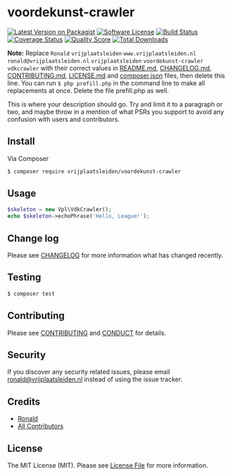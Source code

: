 # voordekunst-crawler

[![Latest Version on Packagist][ico-version]][link-packagist]
[![Software License][ico-license]](LICENSE.md)
[![Build Status][ico-travis]][link-travis]
[![Coverage Status][ico-scrutinizer]][link-scrutinizer]
[![Quality Score][ico-code-quality]][link-code-quality]
[![Total Downloads][ico-downloads]][link-downloads]

**Note:** Replace ```Ronald``` ```vrijplaatsleiden``` ```www.vrijplaatsleiden.nl``` ```ronald@vrijplaatsleiden.nl``` ```vrijplaatsleiden``` ```voordekunst-crawler``` ```vdkcrawler``` with their correct values in [README.md](README.md), [CHANGELOG.md](CHANGELOG.md), [CONTRIBUTING.md](CONTRIBUTING.md), [LICENSE.md](LICENSE.md) and [composer.json](composer.json) files, then delete this line. You can run `$ php prefill.php` in the command line to make all replacements at once. Delete the file prefill.php as well.

This is where your description should go. Try and limit it to a paragraph or two, and maybe throw in a mention of what
PSRs you support to avoid any confusion with users and contributors.

## Install

Via Composer

``` bash
$ composer require vrijplaatsleiden/voordekunst-crawler
```

## Usage

``` php
$skeleton = new Vpl\VdkCrawler();
echo $skeleton->echoPhrase('Hello, League!');
```

## Change log

Please see [CHANGELOG](CHANGELOG.md) for more information what has changed recently.

## Testing

``` bash
$ composer test
```

## Contributing

Please see [CONTRIBUTING](CONTRIBUTING.md) and [CONDUCT](CONDUCT.md) for details.

## Security

If you discover any security related issues, please email ronald@vrijplaatsleiden.nl instead of using the issue tracker.

## Credits

- [Ronald][link-author]
- [All Contributors][link-contributors]

## License

The MIT License (MIT). Please see [License File](LICENSE.md) for more information.

[ico-version]: https://img.shields.io/packagist/v/vrijplaatsleiden/voordekunst-crawler.svg?style=flat-square
[ico-license]: https://img.shields.io/badge/license-MIT-brightgreen.svg?style=flat-square
[ico-travis]: https://img.shields.io/travis/vrijplaatsleiden/voordekunst-crawler/master.svg?style=flat-square
[ico-scrutinizer]: https://img.shields.io/scrutinizer/coverage/g/vrijplaatsleiden/voordekunst-crawler.svg?style=flat-square
[ico-code-quality]: https://img.shields.io/scrutinizer/g/vrijplaatsleiden/voordekunst-crawler.svg?style=flat-square
[ico-downloads]: https://img.shields.io/packagist/dt/vrijplaatsleiden/voordekunst-crawler.svg?style=flat-square

[link-packagist]: https://packagist.org/packages/vrijplaatsleiden/voordekunst-crawler
[link-travis]: https://travis-ci.org/vrijplaatsleiden/voordekunst-crawler
[link-scrutinizer]: https://scrutinizer-ci.com/g/vrijplaatsleiden/voordekunst-crawler/code-structure
[link-code-quality]: https://scrutinizer-ci.com/g/vrijplaatsleiden/voordekunst-crawler
[link-downloads]: https://packagist.org/packages/vrijplaatsleiden/voordekunst-crawler
[link-author]: https://github.com/vrijplaatsleiden
[link-contributors]: ../../contributors
